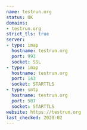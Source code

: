 ```yaml
---
name: testrun.org
status: OK
domains:
- testrun.org
strict_tls: true
server:
- type: imap
  hostname: testrun.org
  port: 993
  socket: SSL
- type: imap
  hostname: testrun.org
  port: 143
  socket: STARTTLS
- type: smtp
  hostname: testrun.org
  port: 587
  socket: STARTTLS
website: https://testrun.org
last_checked: 2020-02
---
```

